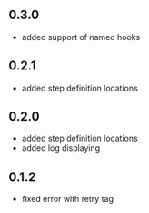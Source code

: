 ## 0.3.0
- added support of named hooks

## 0.2.1
- added step definition locations

## 0.2.0
- added step definition locations
- added log displaying

## 0.1.2
- fixed error with retry tag
